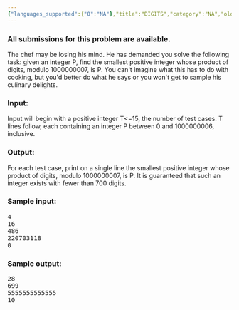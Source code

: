 ```yaml
---
{"languages_supported":{"0":"NA"},"title":"DIGITS","category":"NA","old_version":true,"problem_code":"DIGITS","tags":{"0":"NA"},"layout":"problem"}
---
```


<h3> All submissions for this problem are available. </h3><p>The chef may be losing his mind.  He has demanded you solve the following task:  given an integer P, find the smallest positive integer whose product of digits, modulo 1000000007, is P. You can't imagine what this has to do with cooking, but you'd better do what he says or you won't get to sample his culinary delights.</p>
<h3>Input:</h3>
<p>Input will begin with a positive integer T&lt;=15, the number of test cases. T lines follow, each containing an integer P between 0 and 1000000006, inclusive.</p>
<h3>Output:</h3>
<p>For each test case, print on a single line the smallest positive integer whose product of digits, modulo 1000000007, is P. It is guaranteed that such an integer exists with fewer than 700 digits.</p>
<h3>Sample input:</h3>
<pre>4
16
486
220703118
0</pre>
<h3>Sample output:</h3>
<pre>28
699
5555555555555
10</pre>
<p></p>    